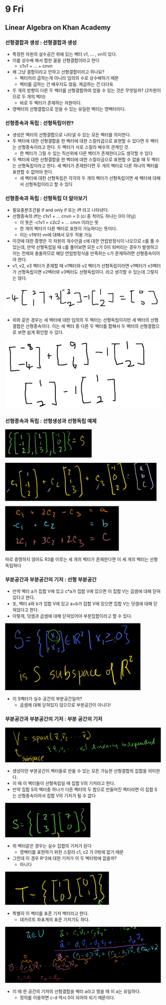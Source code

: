 # 9 Fri

## Linear Algebra on Khan Academy

### 선형결합과 생성 : 선형결합과 생성

* 특정한 차원의 실수공간 위에 있는 벡터 v1, ... , vn이 있다.
* 이를 상수배 해서 합한 꼴을 선형결합이라고 한다
  * c1v1 + ... + cnvn
* 왜 그냥 결합이라고 안하고 선형결합이라고 하나요?
  * 벡터끼리 곱하는게 아니라 임의의 수로 상수배하기 때문
  * 벡터를 곱하는 건 배우지도 않음. 제곱하는 건 더더욱
* 두 개의 방향이 다른 두 벡터를 선형결합하여 얻을 수 있는 것은 무엇일까? \(2차원이므로 두 개의 벡터\)
  * 바로 두 벡터가 존재하는 차원이다.
* 영벡터의 선형결합으로 얻을 수 있는 유일한 벡터는 영벡터이다.

### 선형종속과 독립 : 선형독립이란?

* 생성은 벡터의 선형결합으로 나타낼 수 있는 모든 벡터를 의미한다.
* 두 벡터에 대한 선형결합을 한 벡터에 대한 스칼라곱으로 표현할 수 있다면 두 벡터는 선형종속이라고 한다. 두 벡터가 서로 스칼라 배수의 관계인 것.
  * 한 벡터가 그릴 수 있는 직선위에 다른 벡터가 존재한다고도 생각할 수 있다
* 두 벡터에 대한 선형결합을 한 벡터에 대한 스칼라곱으로 표현할 수 없을 때 두 벡터는 선형독립이라고 한다. 세 벡터가 존재한다면 두 개의 벡터로 다른 하나의 벡터를 표현할 수 없어야 한다.
  * 세 벡터에 대한 선형독립은 각각의 두 개의 벡터가 선형독립이면 세 벡터에 대해서 선형독립이라고 할 수 있다

### 선형종속과 독립 : 선형독립 더 알아보기

* 필요충분조건을 if and only if 또는 iff 라고 나타낸다.
* 선형종속의 iff는 c1v1 + ... cnvn = 0 \(ci 중 적어도 하나는 0이 아님\)
  * 이 뜻은 -c1v1 = c2c2 + ... cnvn 이라는 뜻
  * 한 개의 벡터가 다른 벡터로 표현이 가능하다는 뜻이다.
  * 이는 v1부터 vn에 대해서 모두 적용 가능
* 이것에 대한 증명은 각 차원의 개수만큼 c에 대한 연립방정식이 나오므로 c를 풀 수 있는데, 만약 선형독립일 때 c를 풀어보면 모든 c가 0이 되버리는 경우가 발생하고 이는 전제와 충돌하므로 해당 연립방정식을 만족하는 c가 존재하려면 선형종속이어야 한다.
* v1, v2, v3 벡터가 존재할 때 v1벡터와 v2 벡터가 선형독립이라면 v1벡터가 v3벡터가 선형독립이면 v2벡터와 v3벡터도 선형독립이다. 라고 생각할 수 있는데 그렇지는 않다.

![](../../.gitbook/assets/image%20%28377%29.png)

* 위와 같은 경우는 세 벡터에 대한 임의의 두 벡터는 선형독립이지만 세 벡터의 선형결합은 선형종속이다. 이는 세 벡터 중 다른 두 벡터를 합해서 두 벡터의 선형결합으로 보면 쉽게 확인할 수 있다. 

![](../../.gitbook/assets/image%20%28381%29.png)

### 선형종속과 독립 : 선형생성과 선형독립 예제

![](../../.gitbook/assets/image%20%28380%29.png)

![](../../.gitbook/assets/image%20%28379%29.png)

![](../../.gitbook/assets/image%20%28378%29.png)

따로 증명하지 않아도 R3를 이루는 세 개의 벡터가 존재한다면 이 세 개의 벡터는 선형독립하다

### 부분공간과 부분공간의 기저 : 선형 부분공간

* 만약 벡터 a가 집합 V에 있고 c\*a가 집합 V에 있으면 이 집합 V는 곱셈에 대해 닫혀있다고 한다.
* 또, 벡터 a와 b가 집합 V에 있고 a+b가 집합 V에 있으면 집합 V는 덧셈에 대해 닫혀있다고 한다.
* 이렇게, 덧셈과 곱셈에 대해 닫혀있어야 부분집합이라고 할 수 있다.

![](../../.gitbook/assets/image%20%28431%29.png)

* 이 S벡터가 실수 공간의 부분공간일까?
  * 곱셈에 대해 닫혀있지 않으므로 부분공간이 아니다!



### 부분공간과 부분공간의 기저 : 부분 공간의 기저

![](../../.gitbook/assets/image%20%28433%29.png)

* 생성이란 부분공간이 벡터들로 만들 수 있는 모든 가능한 선형결합의 집합을 의미한다.
* 이 때 이 벡터들이 선형독립일 때 집합 V의 기저라고 한다.
* 만약 집합 S의 벡터중 하나가 다른 벡터의 두 합으로 만들어진 벡터라면 이 집합 S는 선형종속이어서 집합 V의 기저가 될 수 없다

![](../../.gitbook/assets/image%20%28430%29.png)

* 위 벡터같은 경우는 실수 집합의 기저가 된다
  * 영벡터를 표현하기 위한 스칼라 c1, c2 가 0밖에 없기 때문
* 그런데 이 경우 R^2에 대한 기저가 이 두 벡터밖에 없을까?
  * 아니다

![](../../.gitbook/assets/image%20%28429%29.png)

* 특별히 이 벡터를 표준 기저 벡터라고 한다.
  * 데카르트 좌표계의 표준 기저기도 하다.

![](../../.gitbook/assets/image%20%28432%29.png)

* 이 때 한 공간의 기저의 선형결합을 벡터 a라고 했을 때 이 a는 유일하다.
  * 정의를 이용하면 c-d 역시 0이 되어야 되기 때문이다.



